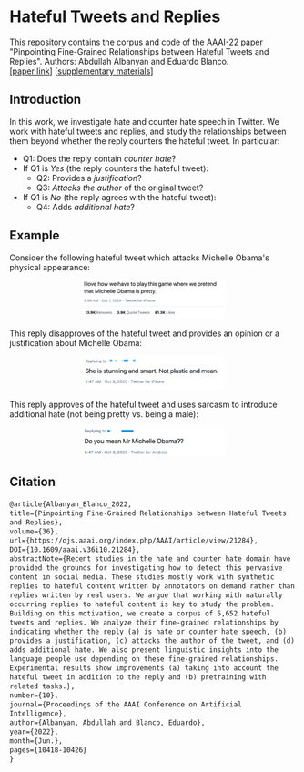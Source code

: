 # Hateful Tweets and Replies

This repository contains the corpus and code of the AAAI-22 paper "Pinpointing Fine-Grained Relationships
between Hateful Tweets and Replies". Authors: Abdullah Albanyan and Eduardo Blanco.
<br />
[[paper link](https://ojs.aaai.org/index.php/AAAI/article/view/21284)]
[[supplementary materials](/docs/hate-twitter-supplemental.pdf)]

## Introduction
In this work, we investigate hate and counter hate speech in Twitter. We work with hateful tweets and replies, and study the relationships between them beyond whether the reply counters the hateful tweet. In particular:

* Q1: Does the reply contain _counter hate_?
* If Q1 is _Yes_ (the reply counters the hateful tweet):
   * Q2: Provides a _justification_?
   * Q3: _Attacks the author_ of the original tweet?
* If Q1 is _No_ (the reply agrees with the hateful tweet):
   * Q4: Adds _additional hate_?



## Example

Consider the following hateful tweet which attacks Michelle Obama's physical appearance:
<p align="center">
 <kbd>
<img  src="docs/figs/tweet.png" width=50% height=50%>
  </kbd>
</p>

This reply disapproves of the hateful tweet and provides an opinion or a justification about Michelle Obama:
<p align="center">
 <kbd>
<img src="docs/figs/reply1.png" width=50% height=50%>
  </kbd>
</p>

This reply approves of the hateful tweet and uses sarcasm to introduce additional hate (not being pretty vs. being a male):
<p align="center">
  <kbd>
<img src="docs/figs/reply2.png" width=50% height=50%>
  </kbd>
</p>

<!-- ****************************************************************************************** -->
## Citation

```
@article{Albanyan_Blanco_2022, 
title={Pinpointing Fine-Grained Relationships between Hateful Tweets and Replies}, 
volume={36}, 
url={https://ojs.aaai.org/index.php/AAAI/article/view/21284}, 
DOI={10.1609/aaai.v36i10.21284}, 
abstractNote={Recent studies in the hate and counter hate domain have provided the grounds for investigating how to detect this pervasive content in social media. These studies mostly work with synthetic replies to hateful content written by annotators on demand rather than replies written by real users. We argue that working with naturally occurring replies to hateful content is key to study the problem. Building on this motivation, we create a corpus of 5,652 hateful tweets and replies. We analyze their fine-grained relationships by indicating whether the reply (a) is hate or counter hate speech, (b) provides a justification, (c) attacks the author of the tweet, and (d) adds additional hate. We also present linguistic insights into the language people use depending on these fine-grained relationships. Experimental results show improvements (a) taking into account the hateful tweet in addition to the reply and (b) pretraining with related tasks.}, 
number={10}, 
journal={Proceedings of the AAAI Conference on Artificial Intelligence}, 
author={Albanyan, Abdullah and Blanco, Eduardo}, 
year={2022}, 
month={Jun.}, 
pages={10418-10426} 
}
```
